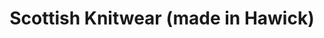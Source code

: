 ---
title: "Scottish Knitwear (made in Hawick)"
url: /hawick/scottish-knitwear-made-in-hawick/
shop: clothes
---